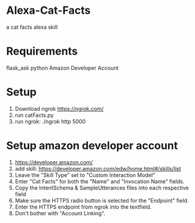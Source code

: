 # Alexa-Cat-Facts
a cat facts alexa skill

# Requirements
flask_ask
python
Amazon Developer Account

# Setup
1. Download ngrok https://ngrok.com/
2. run catFacts.py
3. run ngrok: ./ngrok http 5000

# Setup amazon developer account
1. https://developer.amazon.com/
2. add skill: https://developer.amazon.com/edw/home.html#/skills/list
3. Leave the "Skill Type" set to "Custom Interaction Model"
4. Enter "Cat Facts" for both the "Name" and "Invocation Name" fields.
5. Copy the IntentSchema & SampleUtterances files into each respective field
6. Make sure the HTTPS radio button is selected for the "Endpoint" field.
7. Enter the HTTPS endpoint from ngrok into the textfield.
8. Don't bother with "Account Linking".
